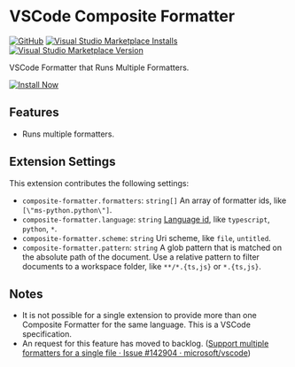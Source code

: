 # VSCode Composite Formatter

[![GitHub](https://img.shields.io/github/license/34j/vscode-composite-formatter?logo=github&logoColor=%23181717)](https://github.com/34j/vscode-composite-formatter)
[![Visual Studio Marketplace Installs](https://img.shields.io/visual-studio-marketplace/i/mikoz.composite-formatter?logo=visual-studio-code&logoColor=%23007ACC)](https://marketplace.visualstudio.com/items?itemName=mikoz.composite-formatter)
[![Visual Studio Marketplace Version](https://img.shields.io/visual-studio-marketplace/v/mikoz.composite-formatter)](https://marketplace.visualstudio.com/items?itemName=mikoz.composite-formatter)

VSCode Formatter that Runs Multiple Formatters.

[![Install Now](https://img.shields.io/badge/-Install%20Now-107C10?style=for-the-badge&logo=visualstudiocode)](https://marketplace.visualstudio.com/items?itemName=mikoz.composite-formatter)

## Features

- Runs multiple formatters.

## Extension Settings

This extension contributes the following settings:

- `composite-formatter.formatters`: `string[]` An array of formatter ids, like `[\"ms-python.python\"]`.
- `composite-formatter.language`: `string` [Language id](https://code.visualstudio.com/docs/languages/identifiers#_known-language-identifiers), like `typescript`, `python`, `*`.
- `composite-formatter.scheme`: `string` Uri scheme, like `file`, `untitled`.
- `composite-formatter.pattern`: `string` A glob pattern that is matched on the absolute path of the document. Use a relative pattern to filter documents to a workspace folder, like `**​/*.{ts,js}` or `*.{ts,js}`.

## Notes

- It is not possible for a single extension to provide more than one Composite Formatter for the same language. This is a VSCode specification.
- An request for this feature has moved to backlog. ([Support multiple formatters for a single file · Issue \#142904 · microsoft/vscode](https://github.com/microsoft/vscode/issues/142904))

<!--https://coding.tools/regex-replace Replace \n with \n and " with \" -->